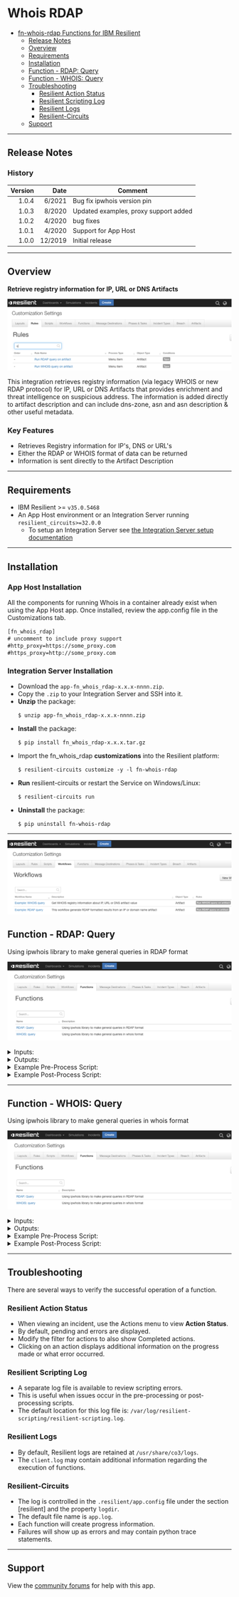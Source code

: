 # Whois RDAP

- [fn-whois-rdap Functions for IBM Resilient](#fn-whois-rdap-functions-for-ibm-resilient)
  - [Release Notes](#release-notes)
  - [Overview](#overview)
  - [Requirements](#requirements)
  - [Installation](#installation)
  - [Function - RDAP: Query](#function---RDAP:-query)
  - [Function - WHOIS: Query](#function---whois:-query)
  - [Troubleshooting](#troubleshooting)
    - [Resilient Action Status](#resilient-action-status)
    - [Resilient Scripting Log](#resilient-scripting-log)
    - [Resilient Logs](#resilient-logs)
    - [Resilient-Circuits](#resilient-circuits)
  - [Support](#support)

---

## Release Notes

### History

| Version| Date |Comment |
| -------: | ---: | ------ |
| 1.0.4 | 6/2021 |Bug fix ipwhois version pin |
| 1.0.3 | 8/2020 | Updated examples, proxy support added |
| 1.0.2 | 4/2020 | bug fixes |
| 1.0.1 | 4/2020 | Support for App Host |
| 1.0.0 | 12/2019 | Initial release |

---
## Overview

**Retrieve registry information for IP, URL or DNS Artifacts**

 ![screenshot: main](./doc/screenshots/main.png)

This integration retrieves registry information (via legacy WHOIS or new RDAP protocol) for IP, URL or DNS Artifacts that provides enrichment and threat intelligence on suspicious address. The information is added directly to artifact description and can include dns-zone, asn and asn description & other useful metadata.

### Key Features
<!--
  List the Key Features of the Integration
-->
* Retrieves Registry information for IP's, DNS or URL's
* Either the RDAP or WHOIS format of data can be returned
* Information is sent directly to the Artifact Description

---

## Requirements

* IBM Resilient >= `v35.0.5468`
* An App Host environment or an Integration Server running `resilient_circuits>=32.0.0`
  * To setup an Integration Server see [the Integration Server setup documentation](https://www.ibm.com/support/knowledgecenter/SSBRUQ_37.0.0/doc/container_apps.html)

---
## Installation
### App Host Installation
All the components for running Whois in a container already exist when using the App Host app. Once installed, review the app.config file in the Customizations tab.
```
[fn_whois_rdap]
# uncomment to include proxy support
#http_proxy=https://some_proxy.com
#https_proxy=http://some_proxy.com
```

### Integration Server Installation

* Download the `app-fn_whois_rdap-x.x.x-nnnn.zip`.
* Copy the `.zip` to your Integration Server and SSH into it.
* **Unzip** the package:
  ```
  $ unzip app-fn_whois_rdap-x.x.x-nnnn.zip
  ```
* **Install** the package:
  ```
  $ pip install fn_whois_rdap-x.x.x.tar.gz
  ```
* Import the fn_whois_rdap **customizations** into the Resilient platform:
  ```
  $ resilient-circuits customize -y -l fn-whois-rdap
  ```
* **Run** resilient-circuits or restart the Service on Windows/Linux:
  ```
  $ resilient-circuits run
  ```
* **Uninstall** the package:
  ```
  $ pip uninstall fn-whois-rdap
  ```
---

 ![screenshot: fn-rdap-query ](./doc/screenshots/workflows.png)

## Function - RDAP: Query
Using ipwhois library to make general queries in RDAP format

 ![screenshot: fn-rdap-query ](./doc/screenshots/fn-rdap-query.png)

<details><summary>Inputs:</summary>
<p>

| Name | Type | Required | Example | Tooltip |
| ---- | :--: | :------: | ------- | ------- |
| `rdap_depth` | `number` | Yes | `0` | 0, 1 or 2 |
| `rdap_query` | `text` | Yes | `ibm.com` | IP, URL or DNS |

</p>
</details>

<details><summary>Outputs:</summary>
<p>

```python
results = {'content': {'asn': '16807',
             'asn_cidr': '129.42.38.0/24',
             'asn_country_code': 'US',
             'asn_date': '1987-07-29',
             'asn_description': 'IBM-EI - IBM - Events Infrastructure, US',
             'asn_registry': 'arin',
             'display_content': '{ '
                                '"nir":false,"asn_registry":"arin","asn":"16807","asn_cidr":"129.42.38.0/24","asn_country_code":"US","asn_date":"1987-07-29","asn_description":"IBM-EI '
                                '- IBM - Events Infrastructure, '
                                'US","query":"129.42.38.10","network":{ '
                                '"handle":"NET-129-42-0-0-1","remarks":false,"raw":false,"start_address":"129.42.0.0","end_address":"129.42.255.255","cidr":"129.42.0.0/16","ip_version":"v4","type":"DIRECT '
                                'ASSIGNMENT","name":"IBM-RSCH-NET2","country":false,"parent_handle":"NET-129-0-0-0-0" '
                                '},"objects":{ "IBM-1":{ '
                                '"handle":"IBM-1","status":false,"remarks":false,"notices":false,"raw":false,"contact":{ '
                                '"name":"IBM","kind":"org","phone":false,"email":false,"role":false,"title":false '
                                '},"events_actor":false } '
                                '},"raw":false,"dns_zone":"10.38.42.129.origin.asn.cymru.com" '
                                '}',
             'dns_zone': '10.38.42.129.origin.asn.cymru.com',
             'entities': ['IBM-1'],
             'network': {'cidr': '129.42.0.0/16',
                         'country': None,
                         'end_address': '129.42.255.255',
                         'events': [{'action': 'last changed',
                                     'actor': None,
                                     'timestamp': '2015-10-20T16:09:08-04:00'},
                                    {'action': 'registration',
                                     'actor': None,
                                     'timestamp': '1987-07-28T23:00:00-04:00'}],
                         'handle': 'NET-129-42-0-0-1',
                         'ip_version': 'v4',
                         'links': ['https://rdap.arin.net/registry/ip/129.42.0.0',
                                   'https://whois.arin.net/rest/net/NET-129-42-0-0-1'],
                         'name': 'IBM-RSCH-NET2',
                         'notices': [{'description': 'By using the ARIN '
                                                     'RDAP/Whois service, you '
                                                     'are agreeing to the '
                                                     'RDAP/Whois Terms of Use',
                                      'links': ['https://www.arin.net/resources/registry/whois/tou/'],
                                      'title': 'Terms of Service'},
                                     {'description': 'If you see inaccuracies '
                                                     'in the results, please '
                                                     'visit: ',
                                      'links': ['https://www.arin.net/resources/registry/whois/inaccuracy_reporting/'],
                                      'title': 'Whois Inaccuracy Reporting'},
                                     {'description': 'Copyright 1997-2019, '
                                                     'American Registry for '
                                                     'Internet Numbers, Ltd.',
                                      'links': None,
                                      'title': 'Copyright Notice'}],
                         'parent_handle': 'NET-129-0-0-0-0',
                         'raw': None,
                         'remarks': None,
                         'start_address': '129.42.0.0',
                         'status': ['active'],
                         'type': 'DIRECT ASSIGNMENT'},
             'nir': None,
             'objects': {'IBM-1': {'contact': {'address': [{'type': None,
                                                            'value': '3039 '
                                                                     'Cornwallis '
                                                                     'Road\n'
                                                                     'Research '
                                                                     'Triangle '
                                                                     'Park\n'
                                                                     'NC\n'
                                                                     '27709-2195\n'
                                                                     'United '
                                                                     'States'}],
                                               'email': None,
                                               'kind': 'org',
                                               'name': 'IBM',
                                               'phone': None,
                                               'role': None,
                                               'title': None},
                                   'entities': ['RAIN-ARIN'],
                                   'events': [{'action': 'last changed',
                                               'actor': None,
                                               'timestamp': '2017-11-30T14:46:26-05:00'},
                                              {'action': 'registration',
                                               'actor': None,
                                               'timestamp': '1992-02-08T00:00:00-05:00'}],
                                   'events_actor': None,
                                   'handle': 'IBM-1',
                                   'links': ['https://rdap.arin.net/registry/entity/IBM-1',
                                             'https://whois.arin.net/rest/org/IBM-1'],
                                   'notices': None,
                                   'raw': None,
                                   'remarks': None,
                                   'roles': ['registrant'],
                                   'status': None}},
             'query': '129.42.38.10',
             'raw': None},
 'inputs': {'rdap_depth': 0, 'rdap_query': 'https://www.ibm.com'},
 'metrics': {'execution_time_ms': 337,
             'host': 'your@hostname.com',
             'package': 'fn-whois-rdap',
             'package_version': '1.0.0',
             'timestamp': '2019-09-26 15:52:48',
             'version': '1.0'},
 'raw': '{"nir": null, "asn_registry": "arin", "asn": "16807", "asn_cidr": '
        '"129.42.38.0/24", "asn_country_code": "US", "asn_date": "1987-07-29", '
        '"asn_description": "IBM-EI - IBM - Events Infrastructure, US", '
        '"query": "129.42.38.10", "network": {"handle": "NET-129-42-0-0-1", '
        '"status": ["active"], "remarks": null, "notices": [{"title": "Terms '
        'of Service", "description": "By using the ARIN RDAP/Whois service, '
        'you are agreeing to the RDAP/Whois Terms of Use", "links": '
        '["https://www.arin.net/resources/registry/whois/tou/"]}, {"title": '
        '"Whois Inaccuracy Reporting", "description": "If you see inaccuracies '
        'in the results, please visit: ", "links": '
        '["https://www.arin.net/resources/registry/whois/inaccuracy_reporting/"]}, '
        '{"title": "Copyright Notice", "description": "Copyright 1997-2019, '
        'American Registry for Internet Numbers, Ltd.", "links": null}], '
        '"links": ["https://rdap.arin.net/registry/ip/129.42.0.0", '
        '"https://whois.arin.net/rest/net/NET-129-42-0-0-1"], "events": '
        '[{"action": "last changed", "timestamp": "2015-10-20T16:09:08-04:00", '
        '"actor": null}, {"action": "registration", "timestamp": '
        '"1987-07-28T23:00:00-04:00", "actor": null}], "raw": null, '
        '"start_address": "129.42.0.0", "end_address": "129.42.255.255", '
        '"cidr": "129.42.0.0/16", "ip_version": "v4", "type": "DIRECT '
        'ASSIGNMENT", "name": "IBM-RSCH-NET2", "country": null, '
        '"parent_handle": "NET-129-0-0-0-0"}, "entities": ["IBM-1"], '
        '"objects": {"IBM-1": {"handle": "IBM-1", "status": null, "remarks": '
        'null, "notices": null, "links": '
        '["https://rdap.arin.net/registry/entity/IBM-1", '
        '"https://whois.arin.net/rest/org/IBM-1"], "events": [{"action": "last '
        'changed", "timestamp": "2017-11-30T14:46:26-05:00", "actor": null}, '
        '{"action": "registration", "timestamp": "1992-02-08T00:00:00-05:00", '
        '"actor": null}], "raw": null, "roles": ["registrant"], "contact": '
        '{"name": "IBM", "kind": "org", "address": [{"type": null, "value": '
        '"3039 Cornwallis Road\\nResearch Triangle '
        'Park\\nNC\\n27709-2195\\nUnited States"}], "phone": null, "email": '
        'null, "role": null, "title": null}, "events_actor": null, "entities": '
        '["RAIN-ARIN"]}}, "raw": null, "dns_zone": '
        '"10.38.42.129.origin.asn.cymru.com", "display_content": "{ '
        '\\"nir\\":false,\\"asn_registry\\":\\"arin\\",\\"asn\\":\\"16807\\",\\"asn_cidr\\":\\"129.42.38.0/24\\",\\"asn_country_code\\":\\"US\\",\\"asn_date\\":\\"1987-07-29\\",\\"asn_description\\":\\"IBM-EI '
        '- IBM - Events Infrastructure, '
        'US\\",\\"query\\":\\"129.42.38.10\\",\\"network\\":{ '
        '\\"handle\\":\\"NET-129-42-0-0-1\\",\\"remarks\\":false,\\"raw\\":false,\\"start_address\\":\\"129.42.0.0\\",\\"end_address\\":\\"129.42.255.255\\",\\"cidr\\":\\"129.42.0.0/16\\",\\"ip_version\\":\\"v4\\",\\"type\\":\\"DIRECT '
        'ASSIGNMENT\\",\\"name\\":\\"IBM-RSCH-NET2\\",\\"country\\":false,\\"parent_handle\\":\\"NET-129-0-0-0-0\\" '
        '},\\"objects\\":{ \\"IBM-1\\":{ '
        '\\"handle\\":\\"IBM-1\\",\\"status\\":false,\\"remarks\\":false,\\"notices\\":false,\\"raw\\":false,\\"contact\\":{ '
        '\\"name\\":\\"IBM\\",\\"kind\\":\\"org\\",\\"phone\\":false,\\"email\\":false,\\"role\\":false,\\"title\\":false '
        '},\\"events_actor\\":false } '
        '},\\"raw\\":false,\\"dns_zone\\":\\"10.38.42.129.origin.asn.cymru.com\\" '
        '}"}',
 'reason': None,
 'success': True,
 'version': '1.0'}
```

</p>
</details>

<details><summary>Example Pre-Process Script:</summary>
<p>

```python
inputs.rdap_query = artifact.value
inputs.rdap_depth = 0
```

</p>
</details>

<details><summary>Example Post-Process Script:</summary>
<p>

```python
try:
  des = artifact.description.content
except Exception:
  des = None

if results["success"]:
  if des is None:
    note = u"""<div><p><br><b>RDAP threat intelligence at {2}:</b></br>\n\n
    <br><b>{0}</b></br></div></p>\n\n
    <div><p><br><b> Possible accessible keys:</b></br>\n\n
    <br><b>{1}</b></br>\n\n""".format(results["content"]["display_content"],results["content"].keys(),results["metrics"]["timestamp"])
    artifact.description = helper.createRichText(note)
  else:
    note =des +u"""<div><p><br><b>RDAP threat intelligence at {2}:</b></br>\n\n
    <br><b>{0}</b></br></div></p>\n\n
    <div><p><br><b> Possible accessible keys:</b></br>\n\n
    <br><b>{1}</b></br>\n\n""".format(results["content"]["display_content"],results["content"].keys(),results["metrics"]["timestamp"])
    artifact.description = helper.createRichText(note)
else:
  note = u"""RDAP threat intelligence at {}:\n\n  This Artifact has no ans registry information, \n\n so no intelligence was gathered.  \n\n""".format(results["metrics"]["timestamp"])
  artifact.description = helper.createRichText(note)
```

</p>
</details>

---
## Function - WHOIS: Query
Using ipwhois library to make general queries in whois format

 ![screenshot: fn-whois-query ](./doc/screenshots/fn-rdap-query.png)

<details><summary>Inputs:</summary>
<p>

| Name | Type | Required | Example | Tooltip |
| ---- | :--: | :------: | ------- | ------- |
| `whois_query` | `text` | Yes | `ibm.com` | IP, URL or DNS value |

</p>
</details>

<details><summary>Outputs:</summary>
<p>

```python
results = {'content': {'asn': '16807',
             'asn_cidr': '129.42.38.0/24',
             'asn_country_code': 'US',
             'asn_date': '1987-07-29',
             'asn_description': 'IBM-EI - IBM - Events Infrastructure, US',
             'asn_registry': 'arin',
             'display_content': '{ '
                                '"nir":false,"asn_registry":"arin","asn":"16807","asn_cidr":"129.42.38.0/24","asn_country_code":"US","asn_date":"1987-07-29","asn_description":"IBM-EI '
                                '- IBM - Events Infrastructure, '
                                'US","query":"129.42.38.10","raw":false,"referral":false,"raw_referral":false,"dns_zone":"10.38.42.129.origin.asn.cymru.com" '
                                '}',
             'dns_zone': '10.38.42.129.origin.asn.cymru.com',
             'nets': [{'address': '3039 Cornwallis Road',
                       'cidr': '129.42.0.0/16',
                       'city': 'Research Triangle Park',
                       'country': 'US',
                       'created': '1987-07-28',
                       'description': 'IBM',
                       'emails': ['ipreg@us.ibm.com'],
                       'handle': 'NET-129-42-0-0-1',
                       'name': 'IBM-RSCH-NET2',
                       'postal_code': '27709-2195',
                       'range': '129.42.0.0 - 129.42.255.255',
                       'state': 'NC',
                       'updated': '2015-10-20'}],
             'nir': None,
             'query': '129.42.38.10',
             'raw': None,
             'raw_referral': None,
             'referral': None},
 'inputs': {'whois_query': 'https://www.ibm.com'},
 'metrics': {'execution_time_ms': 2362,
             'host': 'your@hostname.com',
             'package': 'fn-whois-rdap',
             'package_version': '1.0.0',
             'timestamp': '2019-09-26 15:57:35',
             'version': '1.0'},
 'raw': '{"nir": null, "asn_registry": "arin", "asn": "16807", "asn_cidr": '
        '"129.42.38.0/24", "asn_country_code": "US", "asn_date": "1987-07-29", '
        '"asn_description": "IBM-EI - IBM - Events Infrastructure, US", '
        '"query": "129.42.38.10", "nets": [{"cidr": "129.42.0.0/16", "name": '
        '"IBM-RSCH-NET2", "handle": "NET-129-42-0-0-1", "range": "129.42.0.0 - '
        '129.42.255.255", "description": "IBM", "country": "US", "state": '
        '"NC", "city": "Research Triangle Park", "address": "3039 Cornwallis '
        'Road", "postal_code": "27709-2195", "emails": ["ipreg@us.ibm.com"], '
        '"created": "1987-07-28", "updated": "2015-10-20"}], "raw": null, '
        '"referral": null, "raw_referral": null, "dns_zone": '
        '"10.38.42.129.origin.asn.cymru.com", "display_content": "{ '
        '\\"nir\\":false,\\"asn_registry\\":\\"arin\\",\\"asn\\":\\"16807\\",\\"asn_cidr\\":\\"129.42.38.0/24\\",\\"asn_country_code\\":\\"US\\",\\"asn_date\\":\\"1987-07-29\\",\\"asn_description\\":\\"IBM-EI '
        '- IBM - Events Infrastructure, '
        'US\\",\\"query\\":\\"129.42.38.10\\",\\"raw\\":false,\\"referral\\":false,\\"raw_referral\\":false,\\"dns_zone\\":\\"10.38.42.129.origin.asn.cymru.com\\" '
        '}"}',
 'reason': None,
 'success': True,
 'version': '1.0'}
```

</p>
</details>

<details><summary>Example Pre-Process Script:</summary>
<p>

```python
inputs.whois_query = artifact.value
```

</p>
</details>

<details><summary>Example Post-Process Script:</summary>
<p>

```python
try:
  des = artifact.description.content
except Exception:
  des = None

if results["success"]:
  if des is None:
    note = u"""<div><p><br><b>WHOIS threat intelligence at {2}:</b></br>\n\n
    <br><b>{0}</b></br></div></p>\n\n
    <div><p><br><b> Possible accessible keys:</b></br>\n\n
    <br><b>{1}</b></br>\n\n""".format(results["content"]["display_content"],results["content"].keys(),results["metrics"]["timestamp"])
    artifact.description = helper.createRichText(note)
  else:
    note =des +u"""<div><p><br><b>WHOIS threat intelligence at {2}:</b></br>\n\n
    <br><b>{0}</b></br></div></p>\n\n
    <div><p><br><b> Possible accessible keys:</b></br>\n\n
    <br><b>{1}</b></br>\n\n""".format(results["content"]["display_content"],results["content"].keys(),results["metrics"]["timestamp"])
    artifact.description = helper.createRichText(note)
else:
  note = u"""WHOIS threat intelligence at {}:\n\n  This Artifact has no ans registry information, \n\n so no intelligence was gathered.  \n\n""".format(results["metrics"]["timestamp"])
  artifact.description = helper.createRichText(note)
```

</p>
</details>

---

## Troubleshooting
There are several ways to verify the successful operation of a function.

### Resilient Action Status
* When viewing an incident, use the Actions menu to view **Action Status**.
* By default, pending and errors are displayed.
* Modify the filter for actions to also show Completed actions.
* Clicking on an action displays additional information on the progress made or what error occurred.

### Resilient Scripting Log
* A separate log file is available to review scripting errors.
* This is useful when issues occur in the pre-processing or post-processing scripts.
* The default location for this log file is: `/var/log/resilient-scripting/resilient-scripting.log`.

### Resilient Logs
* By default, Resilient logs are retained at `/usr/share/co3/logs`.
* The `client.log` may contain additional information regarding the execution of functions.

### Resilient-Circuits
* The log is controlled in the `.resilient/app.config` file under the section [resilient] and the property `logdir`.
* The default file name is `app.log`.
* Each function will create progress information.
* Failures will show up as errors and may contain python trace statements.

---

## Support
View the [community forums](https://ibm.biz/soarcommunity) for help with this app.
